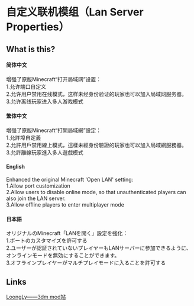 # 自定义联机模组（Lan Server Properties）
## What is this?

#### 简体中文
增强了原版Minecraft“打开局域网”设置：  
1.允许端口自定义  
2.允许用户禁用在线模式，这样未经身份验证的玩家也可以加入局域网服务器。  
3.允许离线玩家进入多人游戏模式  

#### 繁体中文
增强了原版Minecraft“打開局域網”設定：  
1.允許埠自定義  
2.允許用戶禁用線上模式，這樣未經身份驗證的玩家也可以加入局域網服務器。  
3.允許離線玩家進入多人遊戲模式  

#### English
Enhanced the original Minecraft 'Open LAN' setting:  
1.Allow port customization  
2.Allow users to disable online mode, so that unauthenticated players can also join the LAN server.  
3.Allow offline players to enter multiplayer mode  

#### 日本語
オリジナルのMinecraft「LANを開く」設定を強化：  
1.ポートのカスタマイズを許可する  
2.ユーザーが認証されていないプレイヤーもLANサーバーに参加できるように、オンラインモードを無効にすることができます。  
3.オフラインプレイヤーがマルチプレイモードに入ることを許可する  

## Links

[LoongLy——3dm mod站](https://mod.3dmgame.com/u/23059615/Home)
